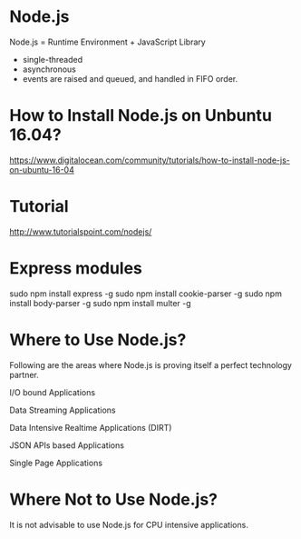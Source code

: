 # Node.js
Node.js = Runtime Environment + JavaScript Library
- single-threaded
- asynchronous
- events are raised and queued, and handled in FIFO order.


# How to Install Node.js on Unbuntu 16.04?
https://www.digitalocean.com/community/tutorials/how-to-install-node-js-on-ubuntu-16-04

# Tutorial
http://www.tutorialspoint.com/nodejs/

# Express modules
sudo npm install express -g
sudo npm install cookie-parser -g
sudo npm install body-parser -g
sudo npm install multer -g

# Where to Use Node.js?
Following are the areas where Node.js is proving itself a perfect technology partner.

I/O bound Applications

Data Streaming Applications

Data Intensive Realtime Applications (DIRT)

JSON APIs based Applications

Single Page Applications

# Where Not to Use Node.js?
It is not advisable to use Node.js for CPU intensive applications.

